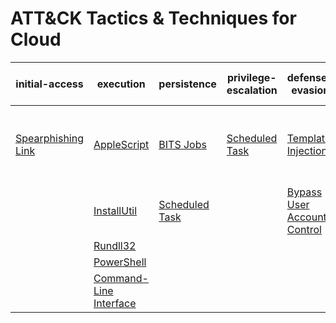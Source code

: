 # ATT&CK Tactics & Techniques for Cloud
| initial-access | execution | persistence | privilege-escalation | defense-evasion | credential-access | discovery | lateral-movement | collection | exfiltration | command-and-control |
|-----|-----|-----|-----|-----|-----|-----|-----|-----|-----|-----|
| [Spearphishing Link](https://github.com/brianwrf/RTEmulation/blob/master/Techniques/T1192/T1192.md) |[AppleScript](https://github.com/brianwrf/RTEmulation/blob/master/Techniques/T1155/T1155.md)  | [BITS Jobs](https://github.com/brianwrf/RTEmulation/blob/master/Techniques/T1197/T1197.md) | [Scheduled Task](https://github.com/brianwrf/RTEmulation/blob/master/Techniques/T1053/T1053.md)| [Template Injection](https://github.com/brianwrf/RTEmulation/blob/master/Techniques/T1221/T1221.md) | [Credential Dumping](https://github.com/brianwrf/RTEmulation/blob/master/Techniques/T1003/T1003.md) |  |  |  | [Exfiltration Over Command and Control Channel](https://github.com/brianwrf/RTEmulation/blob/master/Techniques/T1041/T1041.md) | [Remote Access Tools](https://github.com/brianwrf/RTEmulation/blob/master/Techniques/T1219/T1219.md) |
|  |[InstallUtil](https://github.com/brianwrf/RTEmulation/blob/master/Techniques/T1118/T1118.md)  | [Scheduled Task](https://github.com/brianwrf/RTEmulation/blob/master/Techniques/T1053/T1053.md)|  | [Bypass User Account Control](https://github.com/brianwrf/RTEmulation/blob/master/Techniques/T1088/T1088.md) |  |  |  |  |  | [Multi-Stage Channels](https://github.com/brianwrf/RTEmulation/blob/master/Techniques/T1104/T1104.md) |
|  |[Rundll32](https://github.com/brianwrf/RTEmulation/blob/master/Techniques/T1085/T1085.md) |  |  |  |  |  |  |  |  |  |
|  |[PowerShell](https://github.com/brianwrf/RTEmulation/blob/master/Techniques/T1086/T1086.md) |  |  |  |  |  |  |  |  |  |
|  |[Command-Line Interface](https://github.com/brianwrf/RTEmulation/blob/master/Techniques/T1059/T1059.md) |  |  |  |  |  |  |  |  |  |
